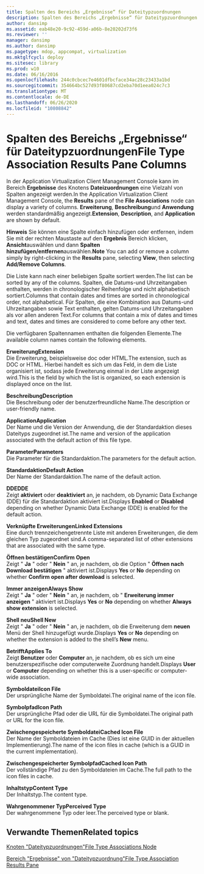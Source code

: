 ```yaml
---
title: Spalten des Bereichs „Ergebnisse“ für Dateitypzuordnungen
description: Spalten des Bereichs „Ergebnisse“ für Dateitypzuordnungen
author: dansimp
ms.assetid: eab48e20-9c92-459d-a06b-8e20202d73f6
ms.reviewer: ''
manager: dansimp
ms.author: dansimp
ms.pagetype: mdop, appcompat, virtualization
ms.mktglfcycl: deploy
ms.sitesec: library
ms.prod: w10
ms.date: 06/16/2016
ms.openlocfilehash: 244c0cbcec7e4601dfbcface34ac28c23433a1bd
ms.sourcegitcommit: 354664bc527d93f80687cd2eba70d1eea024c7c3
ms.translationtype: MT
ms.contentlocale: de-DE
ms.lasthandoff: 06/26/2020
ms.locfileid: "10808842"
---
```

# <span data-ttu-id="111f5-103">Spalten des Bereichs „Ergebnisse“ für Dateitypzuordnungen</span><span class="sxs-lookup"><span data-stu-id="111f5-103">File Type Association Results Pane Columns</span></span>


<span data-ttu-id="111f5-104">In der Application Virtualization Client Management Console kann im Bereich **Ergebnisse** des Knotens **Dateizuordnungen** eine Vielzahl von Spalten angezeigt werden.</span><span class="sxs-lookup"><span data-stu-id="111f5-104">In the Application Virtualization Client Management Console, the **Results** pane of the **File Associations** node can display a variety of columns.</span></span> <span data-ttu-id="111f5-105">**Erweiterung**, **Beschreibung**und **Anwendung** werden standardmäßig angezeigt.</span><span class="sxs-lookup"><span data-stu-id="111f5-105">**Extension**, **Description**, and **Application** are shown by default.</span></span>

<span data-ttu-id="111f5-106">**Hinweis**  Sie können eine Spalte einfach hinzufügen oder entfernen, indem Sie mit der rechten Maustaste auf den **Ergebnis** Bereich klicken, **Ansicht**auswählen und dann **Spalten hinzufügen/entfernen**auswählen.</span><span class="sxs-lookup"><span data-stu-id="111f5-106">**Note** You can add or remove a column simply by right-clicking in the **Results** pane, selecting **View**, then selecting **Add/Remove Columns**.</span></span>

 

<span data-ttu-id="111f5-107">Die Liste kann nach einer beliebigen Spalte sortiert werden.</span><span class="sxs-lookup"><span data-stu-id="111f5-107">The list can be sorted by any of the columns.</span></span> <span data-ttu-id="111f5-108">Spalten, die Datums-und Uhrzeitangaben enthalten, werden in chronologischer Reihenfolge und nicht alphabetisch sortiert.</span><span class="sxs-lookup"><span data-stu-id="111f5-108">Columns that contain dates and times are sorted in chronological order, not alphabetical.</span></span> <span data-ttu-id="111f5-109">Für Spalten, die eine Kombination aus Datums-und Uhrzeitangaben sowie Text enthalten, gelten Datums-und Uhrzeitangaben als vor allen anderen Text.</span><span class="sxs-lookup"><span data-stu-id="111f5-109">For columns that contain a mix of dates and times and text, dates and times are considered to come before any other text.</span></span>

<span data-ttu-id="111f5-110">Die verfügbaren Spaltennamen enthalten die folgenden Elemente.</span><span class="sxs-lookup"><span data-stu-id="111f5-110">The available column names contain the following elements.</span></span>

<a href="" id="extension"></a>**<span data-ttu-id="111f5-111">Erweiterung</span><span class="sxs-lookup"><span data-stu-id="111f5-111">Extension</span></span>**  
<span data-ttu-id="111f5-112">Die Erweiterung, beispielsweise doc oder HTML.</span><span class="sxs-lookup"><span data-stu-id="111f5-112">The extension, such as DOC or HTML.</span></span> <span data-ttu-id="111f5-113">Hierbei handelt es sich um das Feld, in dem die Liste organisiert ist, sodass jede Erweiterung einmal in der Liste angezeigt wird.</span><span class="sxs-lookup"><span data-stu-id="111f5-113">This is the field by which the list is organized, so each extension is displayed once on the list.</span></span>

<a href="" id="description"></a>**<span data-ttu-id="111f5-114">Beschreibung</span><span class="sxs-lookup"><span data-stu-id="111f5-114">Description</span></span>**  
<span data-ttu-id="111f5-115">Die Beschreibung oder der benutzerfreundliche Name.</span><span class="sxs-lookup"><span data-stu-id="111f5-115">The description or user-friendly name.</span></span>

<a href="" id="application"></a>**<span data-ttu-id="111f5-116">Application</span><span class="sxs-lookup"><span data-stu-id="111f5-116">Application</span></span>**  
<span data-ttu-id="111f5-117">Der Name und die Version der Anwendung, die der Standardaktion dieses Dateityps zugeordnet ist.</span><span class="sxs-lookup"><span data-stu-id="111f5-117">The name and version of the application associated with the default action of this file type.</span></span>

<a href="" id="parameters"></a>**<span data-ttu-id="111f5-118">Parameter</span><span class="sxs-lookup"><span data-stu-id="111f5-118">Parameters</span></span>**  
<span data-ttu-id="111f5-119">Die Parameter für die Standardaktion.</span><span class="sxs-lookup"><span data-stu-id="111f5-119">The parameters for the default action.</span></span>

<a href="" id="default-action"></a>**<span data-ttu-id="111f5-120">Standardaktion</span><span class="sxs-lookup"><span data-stu-id="111f5-120">Default Action</span></span>**  
<span data-ttu-id="111f5-121">Der Name der Standardaktion.</span><span class="sxs-lookup"><span data-stu-id="111f5-121">The name of the default action.</span></span>

<a href="" id="dde"></a>**<span data-ttu-id="111f5-122">DDE</span><span class="sxs-lookup"><span data-stu-id="111f5-122">DDE</span></span>**  
<span data-ttu-id="111f5-123">Zeigt **aktiviert** oder **deaktiviert** an, je nachdem, ob Dynamic Data Exchange (DDE) für die Standardaktion aktiviert ist.</span><span class="sxs-lookup"><span data-stu-id="111f5-123">Displays **Enabled** or **Disabled** depending on whether Dynamic Data Exchange (DDE) is enabled for the default action.</span></span>

<a href="" id="linked-extensions"></a>**<span data-ttu-id="111f5-124">Verknüpfte Erweiterungen</span><span class="sxs-lookup"><span data-stu-id="111f5-124">Linked Extensions</span></span>**  
<span data-ttu-id="111f5-125">Eine durch trennzeichengetrennte Liste mit anderen Erweiterungen, die dem gleichen Typ zugeordnet sind.</span><span class="sxs-lookup"><span data-stu-id="111f5-125">A comma-separated list of other extensions that are associated with the same type.</span></span>

<a href="" id="confirm-open"></a>**<span data-ttu-id="111f5-126">Öffnen bestätigen</span><span class="sxs-lookup"><span data-stu-id="111f5-126">Confirm Open</span></span>**  
<span data-ttu-id="111f5-127">Zeigt " **Ja** " oder " **Nein** " an, je nachdem, ob die Option " **Öffnen nach Download bestätigen** " aktiviert ist.</span><span class="sxs-lookup"><span data-stu-id="111f5-127">Displays **Yes** or **No** depending on whether **Confirm open after download** is selected.</span></span>

<a href="" id="always-show"></a>**<span data-ttu-id="111f5-128">Immer anzeigen</span><span class="sxs-lookup"><span data-stu-id="111f5-128">Always Show</span></span>**  
<span data-ttu-id="111f5-129">Zeigt " **Ja** " oder " **Nein** " an, je nachdem, ob " **Erweiterung immer anzeigen** " aktiviert ist.</span><span class="sxs-lookup"><span data-stu-id="111f5-129">Displays **Yes** or **No** depending on whether **Always show extension** is selected.</span></span>

<a href="" id="shell-new"></a>**<span data-ttu-id="111f5-130">Shell neu</span><span class="sxs-lookup"><span data-stu-id="111f5-130">Shell New</span></span>**  
<span data-ttu-id="111f5-131">Zeigt " **Ja** " oder " **Nein** " an, je nachdem, ob die Erweiterung dem **neuen** Menü der Shell hinzugefügt wurde.</span><span class="sxs-lookup"><span data-stu-id="111f5-131">Displays **Yes** or **No** depending on whether the extension is added to the shell’s **New** menu.</span></span>

<a href="" id="applies-to"></a>**<span data-ttu-id="111f5-132"> Betrifft</span><span class="sxs-lookup"><span data-stu-id="111f5-132">Applies To</span></span>**  
<span data-ttu-id="111f5-133">Zeigt **Benutzer** oder **Computer** an, je nachdem, ob es sich um eine benutzerspezifische oder computerweite Zuordnung handelt.</span><span class="sxs-lookup"><span data-stu-id="111f5-133">Displays **User** or **Computer** depending on whether this is a user-specific or computer-wide association.</span></span>

<a href="" id="icon-file"></a>**<span data-ttu-id="111f5-134">Symboldatei</span><span class="sxs-lookup"><span data-stu-id="111f5-134">Icon File</span></span>**  
<span data-ttu-id="111f5-135">Der ursprüngliche Name der Symboldatei.</span><span class="sxs-lookup"><span data-stu-id="111f5-135">The original name of the icon file.</span></span>

<a href="" id="icon-path"></a>**<span data-ttu-id="111f5-136">Symbolpfad</span><span class="sxs-lookup"><span data-stu-id="111f5-136">Icon Path</span></span>**  
<span data-ttu-id="111f5-137">Der ursprüngliche Pfad oder die URL für die Symboldatei.</span><span class="sxs-lookup"><span data-stu-id="111f5-137">The original path or URL for the icon file.</span></span>

<a href="" id="cached-icon-file"></a>**<span data-ttu-id="111f5-138">Zwischengespeicherte Symboldatei</span><span class="sxs-lookup"><span data-stu-id="111f5-138">Cached Icon File</span></span>**  
<span data-ttu-id="111f5-139">Der Name der Symboldateien im Cache (Dies ist eine GUID in der aktuellen Implementierung).</span><span class="sxs-lookup"><span data-stu-id="111f5-139">The name of the icon files in cache (which is a GUID in the current implementation).</span></span>

<a href="" id="cached-icon-path"></a>**<span data-ttu-id="111f5-140">Zwischengespeicherter Symbolpfad</span><span class="sxs-lookup"><span data-stu-id="111f5-140">Cached Icon Path</span></span>**  
<span data-ttu-id="111f5-141">Der vollständige Pfad zu den Symboldateien im Cache.</span><span class="sxs-lookup"><span data-stu-id="111f5-141">The full path to the icon files in cache.</span></span>

<a href="" id="content-type"></a>**<span data-ttu-id="111f5-142">Inhaltstyp</span><span class="sxs-lookup"><span data-stu-id="111f5-142">Content Type</span></span>**  
<span data-ttu-id="111f5-143">Der Inhaltstyp.</span><span class="sxs-lookup"><span data-stu-id="111f5-143">The content type.</span></span>

<a href="" id="perceived-type"></a>**<span data-ttu-id="111f5-144">Wahrgenommener Typ</span><span class="sxs-lookup"><span data-stu-id="111f5-144">Perceived Type</span></span>**  
<span data-ttu-id="111f5-145">Der wahrgenommene Typ oder leer.</span><span class="sxs-lookup"><span data-stu-id="111f5-145">The perceived type or blank.</span></span>

## <span data-ttu-id="111f5-146">Verwandte Themen</span><span class="sxs-lookup"><span data-stu-id="111f5-146">Related topics</span></span>


[<span data-ttu-id="111f5-147">Knoten "Dateitypzuordnungen"</span><span class="sxs-lookup"><span data-stu-id="111f5-147">File Type Associations Node</span></span>](file-type-associations-node-client.md)

[<span data-ttu-id="111f5-148">Bereich "Ergebnisse" von "Dateitypzuordnung"</span><span class="sxs-lookup"><span data-stu-id="111f5-148">File Type Association Results Pane</span></span>](file-type-association-results-pane.md)

 

 





